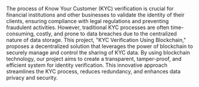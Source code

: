 The process of Know Your Customer (KYC) verification is crucial for financial institutions and other businesses to validate the identity of their clients, ensuring compliance with legal regulations and preventing fraudulent activities. 
However, traditional KYC processes are often time-consuming, costly, and prone to data breaches due to the centralized nature of data storage.
This project, "KYC Verification Using Blockchain," proposes a decentralized solution that leverages the power of blockchain to securely manage and control the sharing of KYC data.
By using blockchain technology, our project aims to create a transparent, tamper-proof, and efficient system for identity verification. This innovative approach streamlines the KYC process, reduces redundancy, and enhances data privacy and security.

